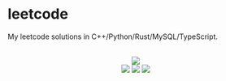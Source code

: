 # leetcode
My leetcode solutions in C++/Python/Rust/MySQL/TypeScript.

<div align="center">
<br/>
<img src="https://img.shields.io/badge/Solved-754/3263%20=%2023%25-blue.svg?style=flat-square" />
<br/>
<img src="https://img.shields.io/badge/Easy-299/820-5CB85D.svg?style=flat-square" />
<img src="https://img.shields.io/badge/Medium-358/1711-F0AE4E.svg?style=flat-square" />
<img src="https://img.shields.io/badge/Hard-97/732-D95450.svg?style=flat-square" />
</div>